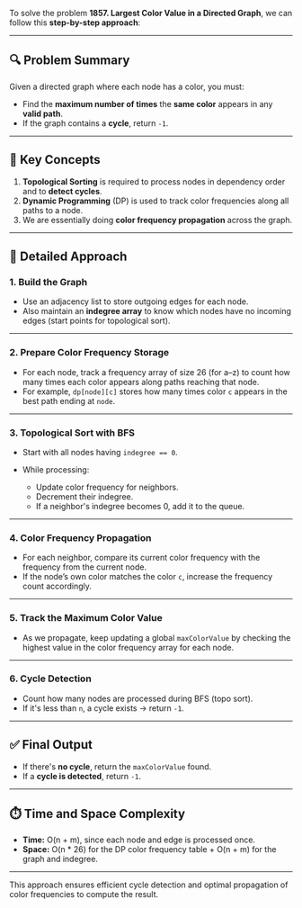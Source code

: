 To solve the problem **1857. Largest Color Value in a Directed Graph**, we can follow this **step-by-step approach**:

---

## 🔍 **Problem Summary**

Given a directed graph where each node has a color, you must:

* Find the **maximum number of times** the **same color** appears in any **valid path**.
* If the graph contains a **cycle**, return `-1`.

---

## 🧠 **Key Concepts**

1. **Topological Sorting** is required to process nodes in dependency order and to **detect cycles**.
2. **Dynamic Programming** (DP) is used to track color frequencies along all paths to a node.
3. We are essentially doing **color frequency propagation** across the graph.

---

## 📌 **Detailed Approach**

### 1. **Build the Graph**

* Use an adjacency list to store outgoing edges for each node.
* Also maintain an **indegree array** to know which nodes have no incoming edges (start points for topological sort).

---

### 2. **Prepare Color Frequency Storage**

* For each node, track a frequency array of size 26 (for a–z) to count how many times each color appears along paths reaching that node.
* For example, `dp[node][c]` stores how many times color `c` appears in the best path ending at `node`.

---

### 3. **Topological Sort with BFS**

* Start with all nodes having `indegree == 0`.
* While processing:

  * Update color frequency for neighbors.
  * Decrement their indegree.
  * If a neighbor's indegree becomes 0, add it to the queue.

---

### 4. **Color Frequency Propagation**

* For each neighbor, compare its current color frequency with the frequency from the current node.
* If the node’s own color matches the color `c`, increase the frequency count accordingly.

---

### 5. **Track the Maximum Color Value**

* As we propagate, keep updating a global `maxColorValue` by checking the highest value in the color frequency array for each node.

---

### 6. **Cycle Detection**

* Count how many nodes are processed during BFS (topo sort).
* If it's less than `n`, a cycle exists → return `-1`.

---

## ✅ **Final Output**

* If there's **no cycle**, return the `maxColorValue` found.
* If a **cycle is detected**, return `-1`.

---

## ⏱️ **Time and Space Complexity**

* **Time:** O(n + m), since each node and edge is processed once.
* **Space:** O(n \* 26) for the DP color frequency table + O(n + m) for the graph and indegree.

---

This approach ensures efficient cycle detection and optimal propagation of color frequencies to compute the result.
